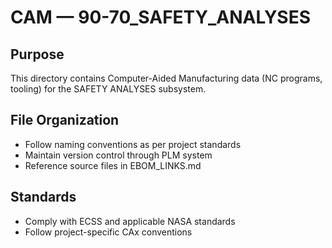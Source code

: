# CAM — 90-70_SAFETY_ANALYSES

## Purpose

This directory contains Computer-Aided Manufacturing data (NC programs, tooling) for the SAFETY ANALYSES subsystem.

## File Organization

- Follow naming conventions as per project standards
- Maintain version control through PLM system
- Reference source files in EBOM_LINKS.md

## Standards

- Comply with ECSS and applicable NASA standards
- Follow project-specific CAx conventions
